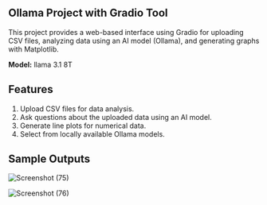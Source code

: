 ## **Ollama Project with Gradio Tool**

This project provides a web-based interface using Gradio for uploading CSV files, analyzing data using an AI model (Ollama), and generating graphs with Matplotlib.

**Model:** llama 3.1 8T

## **Features**
1. Upload CSV files for data analysis.
2. Ask questions about the uploaded data using an AI model.
3. Generate line plots for numerical data.
4. Select from locally available Ollama models.

## **Sample Outputs**
![Screenshot (75)](https://github.com/user-attachments/assets/61e416cf-5a17-4e49-8891-8c36266b7dc4)

![Screenshot (76)](https://github.com/user-attachments/assets/1a9fed87-6fcb-491c-ae21-7f3aafbaebc5)
